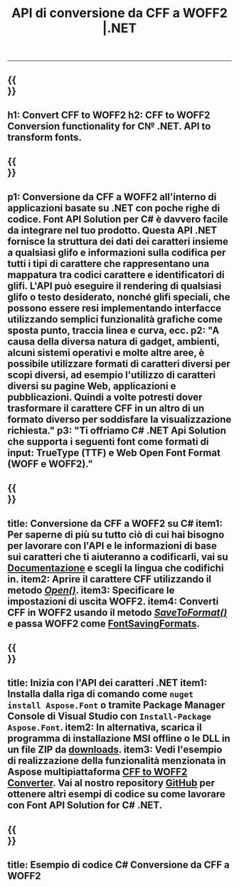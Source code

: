 ﻿---
translation: true
template: /_templates/conversion-child-net.md
title: API di conversione da CFF a WOFF2 |.NET
description: Converti CFF in WOFF2 utilizzando l'API .NET su Windows. Integra questa funzionalità di conversione dei caratteri CFF nativa in WOFF2 nella tua soluzione.
keywords: cff a woff2 api, cff2woff2 soluzione, cff a woff2 net
url: /net/conversion/cff-to-woff2/
family: font
platformtag: net
feature: conversion
otherformats: TTF WOFF
---

---
{{<section banner>}}
---
h1: Convert CFF to WOFF2
h2: CFF to WOFF2 Conversion functionality for C№ .NET. API to transform fonts.
---

{{<section overview>}}
---
p1: Conversione da CFF a WOFF2 all'interno di applicazioni basate su .NET con poche righe di codice. Font API Solution per С# è davvero facile da integrare nel tuo prodotto. Questa API .NET fornisce la struttura dei dati dei caratteri insieme a qualsiasi glifo e informazioni sulla codifica per tutti i tipi di carattere che rappresentano una mappatura tra codici carattere e identificatori di glifi. L'API può eseguire il rendering di qualsiasi glifo o testo desiderato, nonché glifi speciali, che possono essere resi implementando interfacce utilizzando semplici funzionalità grafiche come sposta punto, traccia linea e curva, ecc.
p2: "A causa della diversa natura di gadget, ambienti, alcuni sistemi operativi e molte altre aree, è possibile utilizzare formati di caratteri diversi per scopi diversi, ad esempio l'utilizzo di caratteri diversi su pagine Web, applicazioni e pubblicazioni. Quindi a volte potresti dover trasformare il carattere CFF in un altro di un formato diverso per soddisfare la visualizzazione richiesta."
p3: "Ti offriamo С# .NET Api Solution che supporta i seguenti font come formati di input: TrueType (TTF) e Web Open Font Format (WOFF e WOFF2)."
---

{{<section feature1>}}
---
title: Conversione da CFF a WOFF2 su C#
item1: Per saperne di più su tutto ciò di cui hai bisogno per lavorare con l'API e le informazioni di base sui caratteri che ti aiuteranno a codificarli, vai su [Documentazione](https://docs.aspose.com/font/) e scegli la lingua che codifichi in.
item2: Aprire il carattere CFF utilizzando il metodo [*Open()*](https://reference.aspose.com/font/net/aspose.font/font/methods/open/index).
item3: Specificare le impostazioni di uscita WOFF2.
item4: Converti CFF in WOFF2 usando il metodo [*SaveToFormat()*](https://reference.aspose.com/font/net/aspose.font/font/methods/savetoformat) e passa WOFF2 come [FontSavingFormats](https://reference.aspose.com/font/net/aspose.font/fontsavingformats).
---

{{<section feature2>}}
---
title: Inizia con l'API dei caratteri .NET
item1: Installa dalla riga di comando come ```nuget install Aspose.Font``` o tramite Package Manager Console di Visual Studio con ```Install-Package Aspose.Font```.
item2: In alternativa, scarica il programma di installazione MSI offline o le DLL in un file ZIP da [downloads](https://downloads.aspose.com/font/net).
item3: Vedi l'esempio di realizzazione della funzionalità menzionata in Aspose  multipiattaforma [CFF to WOFF2 Converter](https://products.aspose.app/font/conversion/cff-to-woff2). Vai al nostro repository [GitHub](https://github.com/aspose-font/Aspose.Font-Documentation/tree/master/net-examples) per ottenere altri esempi di codice su come lavorare con Font API Solution for C# .NET.
---

{{<section codeexample>}}
---
title: Esempio di codice C# Conversione da CFF a WOFF2
---